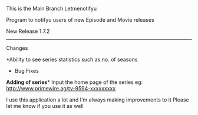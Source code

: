 This is the Main Branch Letmenotifyu

Program to notifyu users of new Episode and Movie releases


New Release 1.7.2
************************
Changes

*Ability to see series statistics such as no. of seasons
* Bug Fixes


**Adding of series***
Input the home page of the series
eg: http://www.primewire.ag/tv-9594-xxxxxxxxx

I use this application a lot and I'm always making improvements to it
Please let me know if you use it as well

